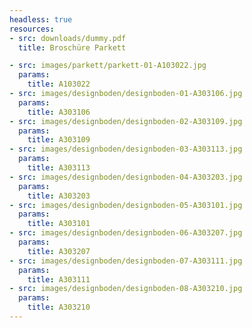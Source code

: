 ```yaml
---
headless: true
resources:
- src: downloads/dummy.pdf
  title: Broschüre Parkett

- src: images/parkett/parkett-01-A103022.jpg
  params:
    title: A103022
- src: images/designboden/designboden-01-A303106.jpg
  params:
    title: A303106
- src: images/designboden/designboden-02-A303109.jpg
  params:
    title: A303109
- src: images/designboden/designboden-03-A303113.jpg
  params:
    title: A303113
- src: images/designboden/designboden-04-A303203.jpg
  params:
    title: A303203
- src: images/designboden/designboden-05-A303101.jpg
  params:
    title: A303101
- src: images/designboden/designboden-06-A303207.jpg
  params:
    title: A303207
- src: images/designboden/designboden-07-A303111.jpg
  params:
    title: A303111
- src: images/designboden/designboden-08-A303210.jpg
  params:
    title: A303210
---
```

